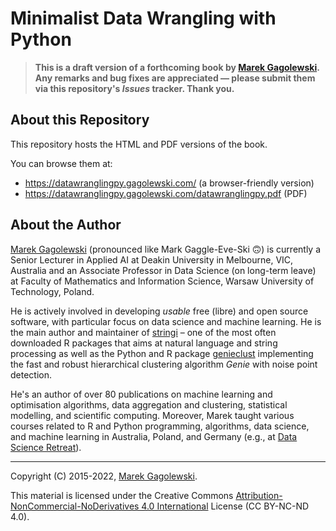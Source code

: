 # Minimalist Data Wrangling with Python

> **This is a draft version of a forthcoming book by [Marek Gagolewski][1].
> Any remarks and bug fixes are appreciated — please submit them via
> this repository's *Issues* tracker. Thank you.**


## About this Repository

This repository hosts the HTML and PDF versions of the book.

You can browse them at:

* https://datawranglingpy.gagolewski.com/ (a browser-friendly version)
* https://datawranglingpy.gagolewski.com/datawranglingpy.pdf (PDF)





## About the Author

[Marek Gagolewski][1] (pronounced like Mark Gaggle-Eve-Ski 🙃)
is currently a Senior Lecturer in Applied
AI at Deakin University in Melbourne, VIC, Australia
and an Associate Professor in Data Science (on long-term leave)
at Faculty of Mathematics and Information Science, Warsaw University
of Technology, Poland.

He is actively involved in developing *usable* free (libre) and open source
software, with particular focus on data science and machine learning.
He is the main author and maintainer of [stringi][3] – one of the most often
downloaded R packages that aims at natural
language and string processing as well as the Python and R package
[genieclust][4] implementing the fast and robust hierarchical clustering
algorithm *Genie* with noise point detection.

He's an author of over 80 publications on machine learning and
optimisation algorithms, data aggregation and clustering, statistical
modelling, and scientific computing. Moreover, Marek taught various courses
related to R and Python programming, algorithms, data science,
and machine learning in Australia, Poland, and Germany
(e.g., at [Data Science Retreat](https://datascienceretreat.com)).


--------------------------------------------------------------------------------

Copyright (C) 2015-2022, [Marek Gagolewski][1].

This material is licensed under the Creative Commons
[Attribution-NonCommercial-NoDerivatives 4.0 International][2] License
(CC BY-NC-ND 4.0).

[1]: https://www.gagolewski.com
[2]: https://creativecommons.org/licenses/by-nc-nd/4.0/
[3]: https://stringi.gagolewski.com
[4]: https://genieclust.gagolewski.com
